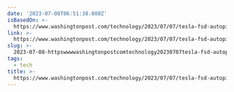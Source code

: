 ```yaml
---
date: '2023-07-08T06:51:38.000Z'
isBasedOn: >-
  https://www.washingtonpost.com/technology/2023/07/07/tesla-fsd-autopilot-wheel-weights/
link: >-
  https://www.washingtonpost.com/technology/2023/07/07/tesla-fsd-autopilot-wheel-weights/
slug: >-
  2023-07-08-httpswwwwashingtonpostcomtechnology20230707tesla-fsd-autopilot-wheel-weights
tags:
  - tech
title: >-
  https://www.washingtonpost.com/technology/2023/07/07/tesla-fsd-autopilot-wheel-weights/
---
```



